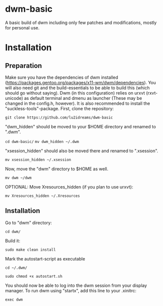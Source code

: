 # dwm-basic
A basic build of dwm including only few patches and modifications, mostly for personal use.

# Installation

## Preparation

Make sure you have the dependencies of dwm installed (https://packages.gentoo.org/packages/x11-wm/dwm/dependencies). You will also need git and the build-essentials to be able to build this (which should go without saying). Dwm (in this configuration) relies on urxvt (rxvt-unicode) as default terminal and dmenu as launcher (These may be changed in the config.h, however). It is also recommended to install the "suckless-tools"-package. First, clone the repository: 

```git clone https://github.com/lu2idreams/dwm-basic```

"dwm_hidden" should be moved to your $HOME directory and renamed to ".dwm". 

```cd dwm-basic/```
```mv dwm_hidden ~/.dwm```

"xsession_hidden" should also be moved there and renamed to ".xsession". 

```mv xsession_hidden ~/.xsession```

Now, move the "dwm" directory to $HOME as well.

```mv dwm ~/dwm```

OPTIONAL: Move Xresources_hidden (if you plan to use urxvt):

```mv Xresources_hidden ~/.Xresources```

## Installation

Go to "dwm" directory:

```cd dwm/```

Build it:

```sudo make clean install```

Mark the autostart-script as executable 

```cd ~/.dwm/```

```sudo chmod +x autostart.sh```

You should now be able to log into the dwm session from your display manager. To run dwm using "startx", add this line to your .xinitrc:

```exec dwm```
